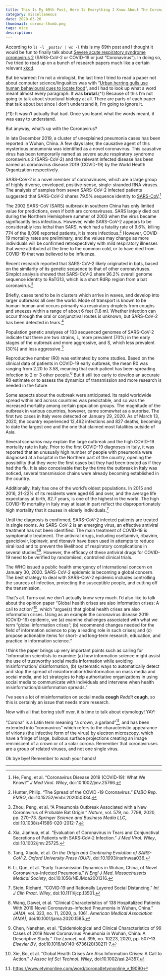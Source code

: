 ```yaml
---
title: This Is My 69th Post, Here Is Everything I Know About The Coronavirus
category: miscellaneous
date: 2020-03-20
thumbnail: corona-thumb.png
tags: nice
description:
---
```


According to `ls -l _posts/ | wc -l` this is my 69th post and I thought it would be fun to finally talk about [Severe acute respiratory syndrome coronavirus 2](https://en.wikipedia.org/wiki/Severe_acute_respiratory_syndrome_coronavirus_2) (SARS-CoV-2 or COVID-19 or just “Coronavirus”). In doing so, I’ve tried to read up on a bunch of research papers much like a certain relevant [xkcd](https://xkcd.com/2281/).

But be warned: I’m not a virologist, the last time I tried to read a paper not about computer science/lingusitics was with “[Urban herring gulls use human behavioural cues to locate food](https://royalsocietypublishing.org/doi/10.1098/rsos.191959)”, and I had to look up what a word meant almost every paragraph. It was **brutal**.(^1) Because of this I’m not going to talk about structural biology at all. There are parts of each paper that talk about but since I don't understand it, I'm going to ignore it.

(^1): It wasn’t actually that bad. Once you learnt what the words meant, it was easy to understand.

But anyway, what’s up with the Coronavirus?

In late December 2019, a cluster of unexplained pneumonia cases has been reported in Wuhan, China. A few days later, the causative agent of this mysterious pneumonia was identified as a novel coronavirus. This causative virus has been temporarily named as severe acute respiratory syndrome coronavirus 2 (SARS-CoV-2) and the relevant infected disease has been named as coronavirus disease 2019 (COVID-19) by the World Health Organization respectively.

SARS-CoV-2 is a novel member of coronaviruses, which are a large group of highly diverse, enveloped, positive-sense, single-stranded RNA viruses. The analysis of samples from seven SARS-CoV-2 infected patients suggested that SARS-CoV-2 shares 79.5% sequence identity to [SARS-CoV](https://en.wikipedia.org/wiki/Severe_acute_respiratory_syndrome).[^1]

The 2002 SARS-CoV (SARS) outbreak in southern China has only limited value for predictions, even if both are coronaviruses. SARS largely died out during the Northern Hemisphere summer of 2003 when the virus became significantly less infectious. However, while SARS-CoV-2 appears to be considerably less lethal than SARS, which had a fatality rate of 9.6%, killing 774 of the 8,098 reported patients, it is more infectious.[^2] However, COVID-19 mortality rates are preliminary, and the values may change as more individuals will be confirmed retrospectively with mild respiratory illnesses that were attributed at the time to the common cold, or to have died from COVID-19 that was believed to be influenza.

Recent research reported that SARS-CoV-2 likely originated in bats, based on the similarity of its genetic sequence to that of other coronaviruses. Simplot analysis showed that SARS-CoV-2 share 96.2% overall genome sequence identity to RaTG13, which is a short RdRp region from a bat coronavirus.[^3]

Briefly, cases tend to be in clusters which arrive in waves, and develop into larger outbreaks all over the world. Mode of transport is known to be human-human and occurs primarily via respiratory droplets from coughs and sneezes within a range of about 6 feet (1.8 m). Whether infection can occur through the oral or conjunctival routes is unknown, but SARS-CoV-2 has been detected in tears.[^4]

Population genetic analyses of 103 sequenced genomes of SARS-CoV-2 indicate that there are two strains, L, more prevalent (70%) in the early stages of the outbreak and more aggressive, and S, which less prevalent (30%) and less aggressive.[^5]

Reproductive number (R0) was estimated by some studies. Based on the clinical data of patients in COVID-19 early outbreak, the mean R0 was ranging from 2.20 to 3.58, meaning that each patient has been spreading infection to 2 or 3 other people.[^6] But it still too early to develop an accurate R0 estimate or to assess the dynamics of transmission and more research is needed in the future.

Some aspects about the outbreak were anticipated. Its rapid worldwide spread within and across countries was predictable, and so was the increased mortality among certain population groups. The magnitude of the outbreak in various countries, however, came somewhat as a surprise. The first two cases in Italy were detected on January 29, 2020. As of March 13, 2020, the country experienced 12,462 infections and 827 deaths, becoming to date the largest one and the one that claimed most fatalities outside of Asia.

Several scenarios may explain the large outbreak and the high COVID-19 mortality rate in Italy. Prior to the first COVID-19 diagnoses in Italy, it was reported that an unusually high number of people with pneumonia were diagnosed at a hospital in the Northern part of the country, opening the possibility that they were the first cases but they had been treated as if they had the flu. It is also conceivable that by the time the outbreak in Italy was noticed, several transmission chains were already becoming established in the country.

Additionally, Italy has one of the world’s oldest populations. In 2015 and 2016, 21-22% of its residents were aged 65 and over, and the average life expectancy at birth, 82.7 years, is one of the highest in the world. The high COVID-19 mortality in Italy may at least in part reflect the disproportionately high mortality that it causes in elderly individuals.[^7]

Until the diagnosis is confirmed, SARS-CoV-2 infected patients are treated in single rooms. As SARS-CoV-2 is an emerging virus, an effective antiviral treatment has not been identified. The main treatment of COVID-19 is symptomatic treatment. The antiviral drugs, including oseltamivir, ribavirin, ganciclovir, lopinavir, and ritonavir have been used in attempts to reduce viral load and to prevent the likelihood of respiratory complications in several studies[^8][^9]. However, the efficacy of these antiviral drugs for COVID-19 need to be verified by randomised, controlled clinical trials.

The WHO issued a public health emergency of international concern on January 30, 2020. SARS-CoV-2 epidemic is becoming a global concern. The best strategy to deal with SARS-CoV-2 epidemic includes controlling the sources of infection, protecting the susceptible people, and cutting off the transmission.

That’s all. Turns out we don’t actually know very much. I’d also like to talk about the opinion paper “Global health crises are also information crises: A call to action”[^10], which “argue(s) that global health crises are also information crises. Using as an example the coronavirus disease 2019 (COVID-19) epidemic, we (a) examine challenges associated with what we term “global information crises”; (b) recommend changes needed for the field of information science to play a leading role in such crises; and (c) propose actionable items for short- and long-term research, education, and practice in information science.“

I think the paper brings up very important points such as calling for “information scientists to examine: (a) how information science might assist the use of trustworthy social media information while avoiding misinformation/ disinformation, (b) systematic ways to automatically detect and stop the spread of misinformation/disinformation on mass media and social media, and (c) strategies to help authoritative organizations in using social media to communicate with individuals and intervene when health misinformation/disinformation spreads.”

I’ve seen a lot of misinformation on social media **cough** *Reddit* **cough**, so this is certainly an issue that needs more research.

Now with all that boring stuff over, it is time to talk about etymology! YAY!

“Corona” is a Latin term meaning “a crown, a garland”[^11], and has been extended into “coronavirus” which refers to the characteristic appearance of virions (the infective form of the virus) by electron microscopy, which have a fringe of large, bulbous surface projections creating an image reminiscent of a crown or of a solar corona. Remember that coronaviruses are a group of related viruses, and not one single virus.

Ok bye bye! Remember to wash your hands!

---

[^1]: He, Feng, et al. “Coronavirus Disease 2019 (COVID‐19): What We Know?” *J Med Virol*. *Wiley*, doi:10.1002/jmv.25766.

[^2]: Hunter, Philip. “The Spread of the COVID ‐19 Coronavirus.” *EMBO Rep*. *EMBO*, doi:10.15252/embr.202050334.

[^3]: Zhou, Peng, et al. “A Pneumonia Outbreak Associated with a New Coronavirus of Probable Bat Origin.” *Nature*, vol. 579, no. 7798, 2020, pp. 270–73. *Springer Science and Business Media LLC*, doi:10.1038/s41586-020-2012-7.

[^4]: Xia, Jianhua, et al. “Evaluation of Coronavirus in Tears and Conjunctival Secretions of Patients with SARS‐CoV‐2 Infection.” *J Med Virol*. *Wiley*, doi:10.1002/jmv.25725.

[^5]: Tang, Xiaolu, et al. *On the Origin and Continuing Evolution of SARS-CoV-2*. *Oxford University Press (OUP)*, doi:10.1093/nsr/nwaa036.

[^6]: Li, Qun, et al. “Early Transmission Dynamics in Wuhan, China, of Novel Coronavirus–Infected Pneumonia.” *N Engl J Med*. *Massachusetts Medical Society*, doi:10.1056/NEJMoa2001316.

[^7]: Stein, Richard. “COVID‐19 and Rationally Layered Social Distancing.” *Int J Clin Pract*. *Wiley*, doi:10.1111/ijcp.13501.

[^8]: Wang, Dawei, et al. “Clinical Characteristics of 138 Hospitalized Patients With 2019 Novel Coronavirus–Infected Pneumonia in Wuhan, China.” *JAMA*, vol. 323, no. 11, 2020, p. 1061. *American Medical Association (AMA)*, doi:10.1001/jama.2020.1585.

[^9]: Chen, Nanshan, et al. “Epidemiological and Clinical Characteristics of 99 Cases of 2019 Novel Coronavirus Pneumonia in Wuhan, China: A Descriptive Study.” *The Lancet*, vol. 395, no. 10223, 2020, pp. 507–13. *Elsevier BV*, doi:10.1016/s0140-6736(20)30211-7.

[^10]: Xie, Bo, et al. “Global Health Crises Are Also Information Crises: A Call to Action.” *J Assoc Inf Sci Technol*. *Wiley*, doi:10.1002/asi.24357.

[^11]: https://www.etymonline.com/word/corona#etymonline_v_19090
